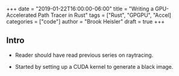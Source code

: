 +++
date = "2019-01-22T16:00:00-06:00"
title = "Writing a GPU-Accelerated Path Tracer in Rust"
tags = ["Rust", "GPGPU", "Accel]
categories = ["code"]
author = "Brook Heisler"
draft = true
+++

## Intro
- Reader should have read previous series on raytracing.

- Started by setting up a CUDA kernel to generate a black image.